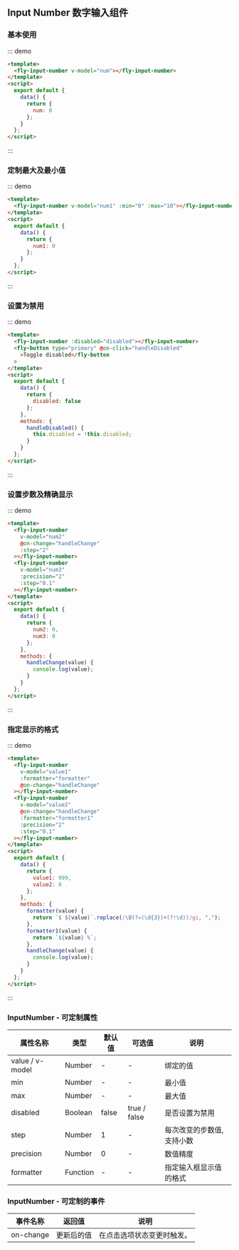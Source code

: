 <script>
 module.exports =  {
        data(){
            return {
                num:1,
                num1:0,
                num2:0,
                num3:0,
                value1:999,
                value2:0,
                disabled:false
            }
        },
         methods:{
            handleDisabled(){
                this.disabled = !this.disabled
            },
            formatter(value){
                return `$ ${value}`.replace(/\B(?=(\d{3})+(?!\d))/ig,',')
            },
            formatter1(value){
                return `${value} %`
            },
            handleChange(value){
                console.log(value)
            }
        }
    }
</script>

## Input Number 数字输入组件

### 基本使用

::: demo

```html
<template>
  <fly-input-number v-model="num"></fly-input-number>
</template>
<script>
  export default {
    data() {
      return {
        num: 0
      };
    }
  };
</script>
```

:::

### 定制最大及最小值

::: demo

```html
<template>
  <fly-input-number v-model="num1" :min="0" :max="10"></fly-input-number>
</template>
<script>
  export default {
    data() {
      return {
        num1: 0
      };
    }
  };
</script>
```

:::

### 设置为禁用

::: demo

```html
<template>
  <fly-input-number :disabled="disabled"></fly-input-number>
  <fly-button type="primary" @on-click="handleDisabled"
    >Toggle disabled</fly-button
  >
</template>
<script>
  export default {
    data() {
      return {
        disabled: false
      };
    },
    methods: {
      handleDisabled() {
        this.disabled = !this.disabled;
      }
    }
  };
</script>
```

:::

### 设置步数及精确显示

::: demo

```html
<template>
  <fly-input-number
    v-model="num2"
    @on-change="handleChange"
    :step="2"
  ></fly-input-number>
  <fly-input-number
    v-model="num3"
    :precision="2"
    :step="0.1"
  ></fly-input-number>
</template>
<script>
  export default {
    data() {
      return {
        num2: 0,
        num3: 0
      };
    },
    methods: {
      handleChange(value) {
        console.log(value);
      }
    }
  };
</script>
```

:::

### 指定显示的格式

::: demo

```html
<template>
  <fly-input-number
    v-model="value1"
    :formatter="formatter"
    @on-change="handleChange"
  ></fly-input-number>
  <fly-input-number
    v-model="value2"
    @on-change="handleChange"
    :formatter="formatter1"
    :precision="2"
    :step="0.1"
  ></fly-input-number>
</template>
<script>
  export default {
    data() {
      return {
        value1: 999,
        value2: 0
      };
    },
    methods: {
      formatter(value) {
        return `$ ${value}`.replace(/\B(?=(\d{3})+(?!\d))/gi, ",");
      },
      formatter1(value) {
        return `${value} %`;
      },
      handleChange(value) {
        console.log(value);
      }
    }
  };
</script>
```

:::

### InputNumber - 可定制属性

| 属性名称        | 类型     | 默认值 | 可选值       | 说明                      |
| --------------- | -------- | ------ | ------------ | ------------------------- |
| value / v-model | Number   | -      | -            | 绑定的值                  |
| min             | Number   | -      | -            | 最小值                    |
| max             | Number   | -      | -            | 最大值                    |
| disabled        | Boolean  | false  | true / false | 是否设置为禁用            |
| step            | Number   | 1      | -            | 每次改变的步数值,支持小数 |
| precision       | Number   | 0      | -            | 数值精度                  |
| formatter       | Function | -      | -            | 指定输入框显示值的格式    |

### InputNumber - 可定制的事件

| 事件名称  | 返回值     | 说明                       |
| --------- | ---------- | -------------------------- |
| on-change | 更新后的值 | 在点击选项状态变更时触发。 |
